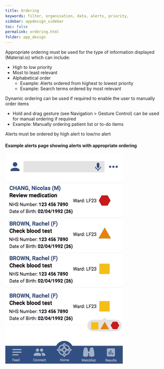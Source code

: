 ```yaml
---
title: Ordering 
keywords: filter, organisation, data, alerts, priority, 
sidebar: appdesign_sidebar
toc: false
permalink: ordering.html
folder: app_design 
---
```


Appropriate ordering must be used for the type of information displayed (Material.io) which can include:
* High to low priority
* Most to least relevant
* Alphabetical order
   * Example: Alerts ordered from highest to lowest priority
   * Example: Search terms ordered by most relevant

Dynamic ordering can be used if required to enable the user to manually order items
* Hold and drag gesture (see Navigation > Gesture Control) can be used for manual ordering if required
* Example: Manually ordering patient list or to-do items

Alerts must be ordered by high alert to low/no alert

#### Example alerts page showing alerts with appropriate ordering

<img class="img-responsive img-thumbnail" src="/images/examples/design-standards-ordering-example.png">